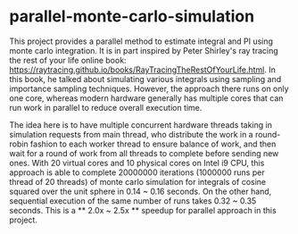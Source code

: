 # parallel-monte-carlo-simulation

This project provides a parallel method to estimate integral and PI using monte carlo integration. It is in part inspired by Peter Shirley's ray tracing the rest of your life online book: https://raytracing.github.io/books/RayTracingTheRestOfYourLife.html. In this book, he talked about simulating various integrals using sampling and importance sampling techniques. However, the approach there runs on only one core, whereas modern hardware generally has multiple cores that can run work in parallel to reduce overall execution time.

The idea here is to have multiple concurrent hardware threads taking in simulation requests from main thread, who distribute the work in a round-robin fashion to each worker thread to ensure balance of work, and then wait for a round of work from all threads to complete before sending new ones. With 20 virtual cores and 10 physical cores on Intel i9 CPU, this approach is able to complete 20000000 iterations (1000000 runs per thread of 20 threads) of monte carlo simulation for integrals of cosine squared over the unit sphere in 0.14 ~ 0.16 seconds. On the other hand, sequential execution of the same number of runs takes 0.32 ~ 0.35 seconds. This is a ** 2.0x ~ 2.5x ** speedup for parallel approach in this project.